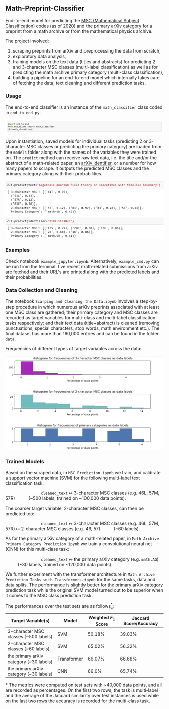 ## Math-Preprint-Classifier

End-to-end model for predicting the [MSC (Mathematical Subject Classification)](https://en.wikipedia.org/wiki/Mathematics_Subject_Classification) codes (as of [2020](https://mathscinet.ams.org/mathscinet/msc/msc2020.html)) and the primary [arXiv category](https://arxiv.org/category_taxonomy) for a preprint from a math archive or from the mathematical physics archive.

The project involved: 
1) scraping preprints from arXiv and preprocessing the data from scratch, 
2) exploratory data analysis, 
3) training models on the text data (titles and abstracts) for predicting 2 and 3-character MSC classes (multi-label classification) as well as for predicting the math archive primary category (multi-class classification),
4) building a pipeline for an end-to-end model which internally takes care of fetching the data, text cleaning and different prediction tasks. 

### Usage
The end-to-end classifier is an instance of the `math_classifier` class coded in `end_to_end.py`.

![alt text](https://github.com/FilomKhash/Math-Preprint-Classifier/blob/main/images/image1.png)

Upon instantiation, saved models for individual tasks (predicting 2 or 3-character MSC classes or predicting the primary category) are loaded from the `models` folder along with the names of the variables they were trained on. The `predict` method can receive raw text data, i.e. the title and/or the abstract of a math-related paper, an [arXiv identifier](https://info.arxiv.org/help/arxiv_identifier.html), or a number for how many papers to scrape. It outputs the predicted MSC classes and the primary category along with their probabilities.

![alt text](https://github.com/FilomKhash/Math-Preprint-Classifier/blob/main/images/image2.png)

### Examples

Check notebook `example_jupyter.ipynb`. Alternatively, `example_cmd.py` can be run from the terminal: five recent math-related submissions from arXiv are fetched and their URL's are printed along with the predicted labels and their probabilities.

### Data Collection and Cleaning

The notebook `Scarping and Cleaning the Data.ipynb` involves a step-by-step procedure in which numerous arXiv preprints associated with at least one MSC class are gathered; their primary category and MSC classes are recorded as target variables for multi-class and multi-label classification tasks respectively; and their text data (title+abstract) is cleaned (removing punctuations, special characters, stop words, math environment etc.). The final dataset has more than 160,000 entries and can be found in the folder `data`.  

Frequencies of different types of target variables across the data:

![alt text](https://github.com/FilomKhash/Math-Preprint-Classifier/blob/main/images/image3.png)

### Trained Models

Based on the scraped data, in `MSC Prediction.ipynb` we train, and calibrate a support vector machine (SVM) for the following multi-label text classification task:

$\hspace{3cm}$  `cleaned_text` $\mapsto$ 3-character MSC classes (e.g. 46L, 57M, 57R) $\hspace{1cm}$  (~500 labels, trained on ~100,000 data points).

The coarser target variable, 2-character MSC classes, can then be predicted too:

$\hspace{3cm}$  `cleaned_text` $\mapsto$ 3-character MSC classes (e.g. 46L, 57M, 57R) 
$\mapsto$ 2-character MSC classes (e.g. 46, 57) $\hspace{1cm}$  (~60 labels).

As for the primary arXiv category of a math-related paper, in `Math Archive Primary Category Prediction.ipynb` we train a convolutional neural net (CNN) for this multi-class task:

$\hspace{3cm}$  `cleaned_text`  $\mapsto$ the primary arXiv category (e.g. `math.AG`) $\hspace{1cm}$  (~30 labels, trained on ~120,000 data points).

We further experiment with the transformer architecture in `Math Archive Prediction Tasks with Transformers.ipynb` for the same tasks, data and data splits. The performance is slightly better for the primary arXiv category prediction task while the original SVM model turned out to be superior when it comes to the MSC class prediction task. 

The performances over the test sets are as follows<a name="cite_ref-a"></a>[<sup>*</sup>](#cite_note-a):

|    Target Variable(s)                  |  Model    | Weighted $F_1$ Score |  Jaccard Score/Accuracy         |
| -------------------------------------- |-----------| -------------------- | ------------------------------- |
|3-character MSC classes (~500 labels)   |SVM        | 50.18%               | 39.03%                          |
|2-character MSC classes (~60 labels)    |SVM        | 65.02%               | 56.32%                          |
|the primary arXiv category (~30 labels) |Transformer| 66.07%               | 66.68%                          |
|the primary arXiv category (~30 labels) |CNN        | 66.0%                | 65.74%                          |

<a name="cite_note-a"></a>[*](#cite_ref-a) The metrics were computed on test sets with ~40,000 data points, and all are recorded as percentages. On the first two rows, the task is multi-label and the average of the Jaccard similarity over test instances is used while on the last two rows the accuracy is recorded for the multi-class task.   
